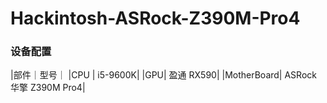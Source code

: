 # Hackintosh-ASRock-Z390M-Pro4
###  设备配置
|部件｜型号｜
|CPU | i5-9600K|
|GPU| 盈通 RX590|
|MotherBoard| ASRock 华擎 Z390M Pro4|

